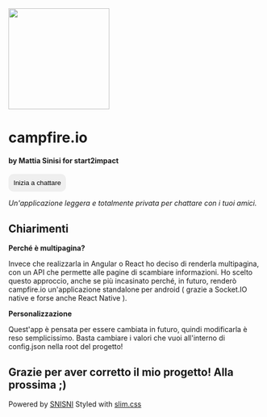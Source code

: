 <img src="https://i.ibb.co/JBD1xNh/campfire-io.png" alt="" width="200" height="200"/>

# campfire.io

#### by **Mattia Sinisi** for **start2impact**

<a href="https://campfireio.herokuapp.com" class="button rounded bold">
    <button style="border-radius: 10px; border: none; padding: 10px;">Inizia a chattare</button>
</a>

*Un'applicazione leggera e totalmente privata per chattare con i tuoi amici.*

## Chiarimenti
<b>Perché è multipagina?</b>

Invece che realizzarla in Angular o React ho deciso di renderla
multipagina, con un API che permette alle pagine di scambiare
informazioni. Ho scelto questo approccio, anche se più incasinato
perché, in futuro, renderò campfire.io un'applicazione standalone
per android ( grazie a Socket.IO native e forse anche React Native ).

<b>Personalizzazione</b>

Quest'app è pensata per essere cambiata in futuro, quindi modificarla
è reso semplicissimo. Basta cambiare i valori che vuoi all'interno di
config.json nella root del progetto!

## Grazie per aver corretto il mio progetto! Alla prossima ;)

Powered by <a href="https://snisni.it">SNISNI</a>
Styled with <a href="https://snisni.it/progetti/slim">slim.css</a>